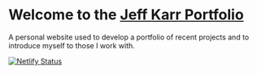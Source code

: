 # Welcome to the <a href="https://jeffkarr.com" target="_blank">Jeff Karr Portfolio</a> 
A personal website used to develop a portfolio of recent projects and to introduce myself to those I work with.

[![Netlify Status](https://api.netlify.com/api/v1/badges/419ca4a4-1197-47a7-8b21-b310f9a87e10/deploy-status)](https://app.netlify.com/sites/jeffkarr-portfolio/deploys)
